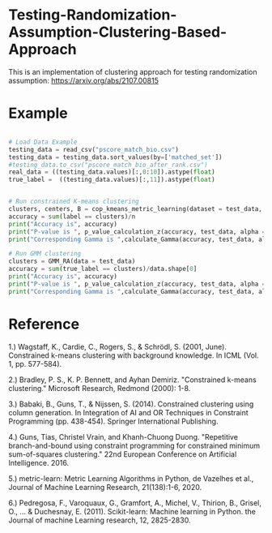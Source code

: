 # Testing-Randomization-Assumption-Clustering-Based-Approach
This is an implementation of clustering approach for testing randomization assumption: https://arxiv.org/abs/2107.00815

# Example
```python

# Load Data Example
testing_data = read_csv("pscore_match_bio.csv")
testing_data = testing_data.sort_values(by=['matched_set'])
#testing_data.to_csv("pscore_match_bio_after_rank.csv")
real_data = ((testing_data.values)[:,0:10]).astype(float)
true_label =  ((testing_data.values)[:,11]).astype(float)


# Run constrained K-means clustering
clusters, centers, B = cop_kmeans_metric_learning(dataset = test_data, learn = True, diag = True)
accuracy = sum(label == clusters)/n
print("Accuracy is", accuracy)
print("P-value is ", p_value_calculation_z(accuracy, test_data, alpha = 0.05, Gamma = 1))
print("Corresponding Gamma is ",calculate_Gamma(accuracy, test_data, alpha = 0.05))

# Run GMM clustering
clusters = GMM_RA(data = test_data)
accuracy = sum(true_label == clusters)/data.shape[0]
print("Accuracy is", accuracy)
print("P-value is ", p_value_calculation_z(accuracy, test_data, alpha = 0.05, Gamma = 1))
print("Corresponding Gamma is ",calculate_Gamma(accuracy, test_data, alpha = 0.05))
```


# Reference
1.) Wagstaff, K., Cardie, C., Rogers, S., & Schrödl, S. (2001, June). Constrained k-means clustering with background knowledge. In ICML (Vol. 1, pp. 577-584).

2.) Bradley, P. S., K. P. Bennett, and Ayhan Demiriz. "Constrained k-means clustering." Microsoft Research, Redmond (2000): 1-8.

3.) Babaki, B., Guns, T., & Nijssen, S. (2014). Constrained clustering using column generation. In Integration of AI and OR Techniques in Constraint Programming (pp. 438-454). Springer International Publishing.

4.) Guns, Tias, Christel Vrain, and Khanh-Chuong Duong. "Repetitive branch-and-bound using constraint programming for constrained minimum sum-of-squares clustering." 22nd European Conference on Artificial Intelligence. 2016.

5.) metric-learn: Metric Learning Algorithms in Python, de Vazelhes et al., Journal of Machine Learning Research, 21(138):1-6, 2020.

6.) Pedregosa, F., Varoquaux, G., Gramfort, A., Michel, V., Thirion, B., Grisel, O., ... & Duchesnay, E. (2011). Scikit-learn: Machine learning in Python. the Journal of machine Learning research, 12, 2825-2830.
